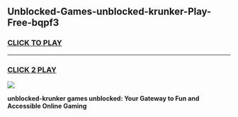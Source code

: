 
## Unblocked-Games-unblocked-krunker-Play-Free-bqpf3
<h3>
<a href="https://premium76.site?title=unblocked-krunker&ref=10A">CLICK TO PLAY</a></h3>
<hr>

<h3>
<a href="https://premium76.site?title=unblocked-krunker&ref=10A">CLICK 2 PLAY</a>
  
</h3>

<a href="https://premium76.site?title=unblocked-krunker&ref=10A"><img src="https://clearcache.store/games.png"></a>


**unblocked-krunker games unblocked: Your Gateway to Fun and Accessible Online Gaming**
